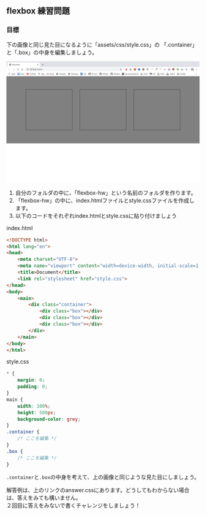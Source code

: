 ## flexbox 練習問題

### 目標
下の画像と同じ見た目になるように「assets/css/style.css」の
「.container」と「.box」の中身を編集しましょう。
<br>

![見本](./assets/img/flexbox_hw_goal.png)

1. 自分のフォルダの中に、「flexbox-hw」という名前のフォルダを作ります。
2. 「flexbox-hw」の中に、index.htmlファイルとstyle.cssファイルを作成します。
3. 以下のコードをそれぞれindex.htmlとstyle.cssに貼り付けましょう


index.html
```html
<!DOCTYPE html>
<html lang="en">
<head>
    <meta charset="UTF-8">
    <meta name="viewport" content="width=device-width, initial-scale=1.0">
    <title>Document</title>
    <link rel="stylesheet" href="style.css">
</head>
<body>
    <main>
        <div class="container">
            <div class="box"></div>
            <div class="box"></div>
            <div class="box"></div>
        </div>
    </main>
</body>
</html>
```

style.css
```css
* {
    margin: 0;
    padding: 0;
}
main {
    width: 100%;
    height: 500px;
    background-color: grey;
}
.container {
    /* ここを編集 */
}
.box {
    /* ここを編集 */
}
```

`.container`と`.box`の中身を考えて、上の画像と同じような見た目にしましょう。

解答例は、上のリンクのanswer.cssにあります。どうしてもわからない場合は、答えをみても構いません。<br>２回目に答えをみないで書くチャレンジをしましょう！